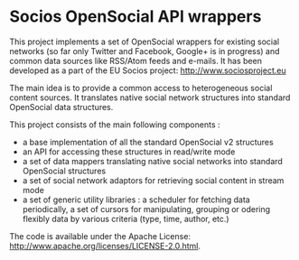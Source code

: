 Socios OpenSocial API wrappers
================================

This project implements a set of OpenSocial wrappers for existing social
networks (so far only Twitter and Facebook, Google+ is in progress) and common data sources like 
RSS/Atom feeds and e-mails. It has been developed as a part of the EU Socios project: http://www.sociosproject.eu

The main idea is to provide a common access to heterogeneous social
content sources. It translates native social network structures into
standard OpenSocial data structures.

This project consists of the main following components :

- a base implementation of all the standard OpenSocial v2 structures
- an API for accessing these structures in read/write mode
- a set of data mappers translating native social networks into standard
OpenSocial structures
- a set of social network adaptors for retrieving social content in
stream mode
- a set of generic utility libraries : a scheduler for fetching data
periodically, a set of cursors for manipulating, grouping or odering
flexibly data by various criteria (type, time, author, etc.)

The code is available under the Apache License: http://www.apache.org/licenses/LICENSE-2.0.html.
